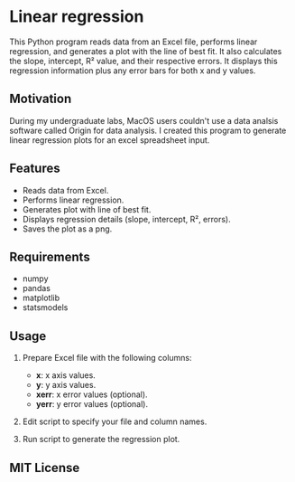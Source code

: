 # Linear regression 

This Python program reads data from an Excel file, performs linear regression, and generates a plot with the line of best fit. It also calculates the slope, 
intercept, R² value, and their respective errors. It displays this regression information plus any error bars for both x and y values.

## Motivation

During my undergraduate labs, MacOS users couldn't use a data analsis software called Origin for data analysis. I created this program to generate linear regression plots for an excel spreadsheet input. 

## Features

- Reads data from Excel.
- Performs linear regression.
- Generates plot with line of best fit.
- Displays regression details (slope, intercept, R², errors).
- Saves the plot as a png.

## Requirements

- numpy
- pandas
- matplotlib
- statsmodels

## Usage

1. Prepare Excel file with the following columns:
   - **x**: x axis values.
   - **y**: y axis values.
   - **xerr**: x error values (optional).
   - **yerr**: y error values (optional).

2. Edit script to specify your file and column names.

3. Run script to generate the regression plot.

## MIT License
